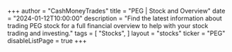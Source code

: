 +++
author = "CashMoneyTrades"
title = "PEG | Stock and Overview"
date = "2024-01-12T10:00:00"
description = "Find the latest information about trading PEG stock for a full financial overview to help with your stock trading and investing."
tags = [
   "Stocks",
]
layout = "stocks"
ticker = "PEG"
disableListPage = true
+++
